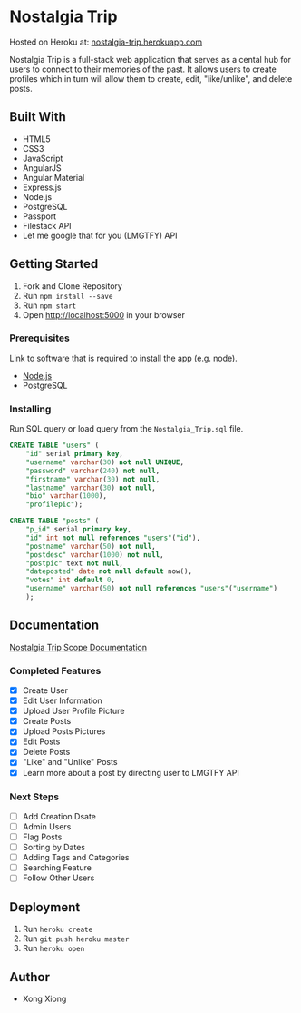 # Nostalgia Trip

Hosted on Heroku at: [nostalgia-trip.herokuapp.com](nostalgia-trip.herokuapp.com)

Nostalgia Trip is a full-stack web application that serves as a cental hub for users to connect to their memories of the past. It allows users to create profiles which in turn will allow them to create, edit, "like/unlike", and delete posts. 

## Built With

- HTML5
- CSS3
- JavaScript
- AngularJS
- Angular Material
- Express.js
- Node.js
- PostgreSQL
- Passport
- Filestack API
- Let me google that for you (LMGTFY) API

## Getting Started

1. Fork and Clone Repository
2. Run `npm install --save`
3. Run `npm start`
4. Open [http://localhost:5000](http://localhost:5000) in your browser

### Prerequisites

Link to software that is required to install the app (e.g. node).

- [Node.js](https://nodejs.org/en/)
- PostgreSQL

### Installing

Run SQL query or load query from the `Nostalgia_Trip.sql` file.

```sql
CREATE TABLE "users" (
	"id" serial primary key,
	"username" varchar(30) not null UNIQUE,
	"password" varchar(240) not null, 
	"firstname" varchar(30) not null,
	"lastname" varchar(30) not null,
	"bio" varchar(1000),
	"profilepic");

CREATE TABLE "posts" (
	"p_id" serial primary key,
	"id" int not null references "users"("id"),
	"postname" varchar(50) not null,
	"postdesc" varchar(1000) not null,
	"postpic" text not null, 
	"dateposted" date not null default now(),
	"votes" int default 0,
	"username" varchar(50) not null references "users"("username")
	);  
```

## Documentation

[Nostalgia Trip Scope Documentation](https://docs.google.com/document/d/1e-Kak_ZRYfT_nbKTvoJnmuq7E24Tcc-jynYwQS_WBok/edit?usp=sharing)

### Completed Features

- [x] Create User
- [x] Edit User Information
- [x] Upload User Profile Picture
- [x] Create Posts
- [x] Upload Posts Pictures
- [x] Edit Posts
- [x] Delete Posts
- [x] "Like" and "Unlike" Posts
- [x] Learn more about a post by directing user to LMGTFY API

### Next Steps

- [ ] Add Creation Dsate
- [ ] Admin Users
- [ ] Flag Posts
- [ ] Sorting by Dates
- [ ] Adding Tags and Categories
- [ ] Searching Feature
- [ ] Follow Other Users

## Deployment

1. Run `heroku create`
2. Run `git push heroku master`
3. Run `heroku open`

## Author

* Xong Xiong
